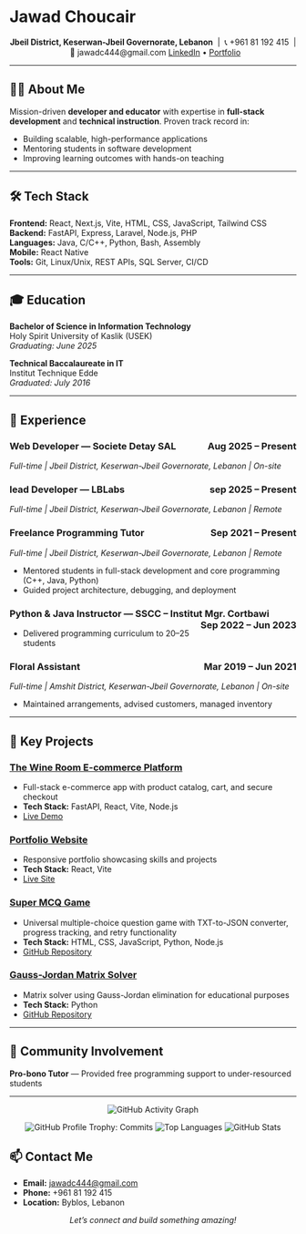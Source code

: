 # Jawad Choucair

<p align="center">
  <b>Jbeil District, Keserwan-Jbeil Governorate, Lebanon</b> &nbsp;|&nbsp; 📞 +961 81 192 415 &nbsp;|&nbsp; 📧 jawadc444@gmail.com  
  <a href="https://linkedin.com/in/jawad-choucair-3998ba154">LinkedIn</a> • <a href="https://jawadchoucair.lblabs.net/">Portfolio</a>
</p>

---

## 👨‍💻 About Me

Mission-driven <b>developer and educator</b> with expertise in <b>full-stack development</b> and <b>technical instruction</b>. Proven track record in:

- Building scalable, high-performance applications
- Mentoring students in software development
- Improving learning outcomes with hands-on teaching

---

## 🛠️ Tech Stack

<b>Frontend:</b> React, Next.js, Vite, HTML, CSS, JavaScript, Tailwind CSS  
<b>Backend:</b> FastAPI, Express, Laravel, Node.js, PHP  
<b>Languages:</b> Java, C/C++, Python, Bash, Assembly  
<b>Mobile:</b> React Native  
<b>Tools:</b> Git, Linux/Unix, REST APIs, SQL Server, CI/CD

---

## 🎓 Education

<b>Bachelor of Science in Information Technology</b>  
Holy Spirit University of Kaslik (USEK)  
<i>Graduating: June 2025</i>

<b>Technical Baccalaureate in IT</b>  
Institut Technique Edde  
<i>Graduated: July 2016</i>

---

## 💼 Experience

### Web Developer — Societe Detay SAL <span style="float:right;">Aug 2025 – Present</span>

<i>Full-time | Jbeil District, Keserwan-Jbeil Governorate, Lebanon | On-site</i>
### lead Developer — LBLabs <span style="float:right;">sep 2025 – Present</span>

<i>Full-time | Jbeil District, Keserwan-Jbeil Governorate, Lebanon | Remote</i>

### Freelance Programming Tutor <span style="float:right;">Sep 2021 – Present</span>

<i>Full-time | Jbeil District, Keserwan-Jbeil Governorate, Lebanon | Remote</i>

<ul>
  <li>Mentored students in full-stack development and core programming (C++, Java, Python)</li>
  <li>Guided project architecture, debugging, and deployment</li>
</ul>

### Python & Java Instructor — SSCC – Institut Mgr. Cortbawi <span style="float:right;">Sep 2022 – Jun 2023</span>

<ul>
  <li>Delivered programming curriculum to 20–25 students</li>
</ul>

### Floral Assistant <span style="float:right;">Mar 2019 – Jun 2021</span>

<i>Full-time | Amshit District, Keserwan-Jbeil Governorate, Lebanon | On-site</i>

<ul>
  <li>Maintained arrangements, advised customers, managed inventory</li>
</ul>

---

## 🚀 Key Projects

### <a href="https://bernard-frontend.onrender.com/">The Wine Room E-commerce Platform</a>

<ul>
  <li>Full-stack e-commerce app with product catalog, cart, and secure checkout</li>
  <li><b>Tech Stack:</b> FastAPI, React, Vite, Node.js</li>
  <li><a href="https://bernard-frontend.onrender.com/">Live Demo</a></li>
</ul>

### <a href="https://jawadchoucair.onrender.com/">Portfolio Website</a>

<ul>
  <li>Responsive portfolio showcasing skills and projects</li>
  <li><b>Tech Stack:</b> React, Vite</li>
  <li><a href="https://jawadchoucair.onrender.com/">Live Site</a></li>
</ul>

### <a href="https://github.com/SilverLucFox/super-mcq">Super MCQ Game</a>

<ul>
  <li>Universal multiple-choice question game with TXT-to-JSON converter, progress tracking, and retry functionality</li>
  <li><b>Tech Stack:</b> HTML, CSS, JavaScript, Python, Node.js</li>
  <li><a href="https://github.com/SilverLucFox/super-mcq">GitHub Repository</a></li>
</ul>

### <a href="https://github.com/SilverLucFox/Gauss-Jordan-Matrix-Solver">Gauss-Jordan Matrix Solver</a>

<ul>
  <li>Matrix solver using Gauss-Jordan elimination for educational purposes</li>
  <li><b>Tech Stack:</b> Python</li>
  <li><a href="https://github.com/SilverLucFox/Gauss-Jordan-Matrix-Solver">GitHub Repository</a></li>
</ul>

---

## 🤝 Community Involvement

<b>Pro-bono Tutor</b> — Provided free programming support to under-resourced students

---

<p align="center">
  <img src="https://github-readme-activity-graph.vercel.app/graph?username=SilverLucFox&bg_color=0d1117&color=c9d1d9&line=da78ff&point=da78ff&area=true&hide_border=true" alt="GitHub Activity Graph"/>
</p>

<p align="center">
  <img src="https://github-profile-trophy.vercel.app/?username=SilverLucFox&title=Commits&theme=onedark" alt="GitHub Profile Trophy: Commits"/>
  <img src="https://github-readme-stats.vercel.app/api/top-langs?username=SilverLucFox&show_icons=true&locale=en&layout=compact&theme=midnight-purple" alt="Top Languages"/>
  <img src="https://github-readme-stats.vercel.app/api?username=SilverLucFox&count_private=true&show_icons=true&theme=midnight-purple" alt="GitHub Stats"/>
</p>

## 📫 Contact Me

- <b>Email:</b> jawadc444@gmail.com
- <b>Phone:</b> +961 81 192 415
- <b>Location:</b> Byblos, Lebanon

<p align="center"><i>Let’s connect and build something amazing!</i></p>
